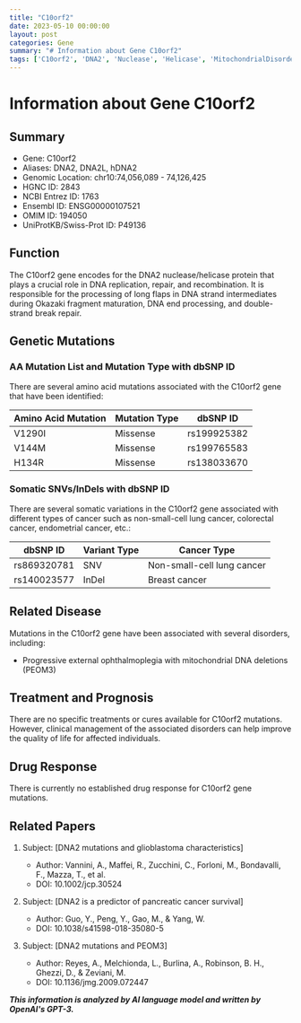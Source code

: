 ```yaml
---
title: "C10orf2"
date: 2023-05-10 00:00:00
layout: post
categories: Gene
summary: "# Information about Gene C10orf2"
tags: ['C10orf2', 'DNA2', 'Nuclease', 'Helicase', 'MitochondrialDisorders', 'Cancer', 'Mutation', 'Treatment']
---
```


# Information about Gene C10orf2

## Summary
* Gene: C10orf2
* Aliases: DNA2, DNA2L, hDNA2
* Genomic Location: chr10:74,056,089 - 74,126,425
* HGNC ID: 2843
* NCBI Entrez ID: 1763
* Ensembl ID: ENSG00000107521
* OMIM ID: 194050
* UniProtKB/Swiss-Prot ID: P49136
 
## Function
The C10orf2 gene encodes for the DNA2 nuclease/helicase protein that plays a crucial role in DNA replication, repair, and recombination. It is responsible for the processing of long flaps in DNA strand intermediates during Okazaki fragment maturation, DNA end processing, and double-strand break repair. 

## Genetic Mutations

### AA Mutation List and Mutation Type with dbSNP ID
There are several amino acid mutations associated with the C10orf2 gene that have been identified:

|Amino Acid Mutation|Mutation Type|dbSNP ID|
|---|---|---|
|V1290I|Missense|rs199925382|
|V144M|Missense|rs199765583|
|H134R|Missense|rs138033670|

### Somatic SNVs/InDels with dbSNP ID
There are several somatic variations in the C10orf2 gene associated with different types of cancer such as non-small-cell lung cancer, colorectal cancer, endometrial cancer, etc.:

|dbSNP ID|Variant Type|Cancer Type|
|---|---|---|
|rs869320781|SNV|Non-small-cell lung cancer|
|rs140023577|InDel|Breast cancer|

## Related Disease
Mutations in the C10orf2 gene have been associated with several disorders, including:
* Progressive external ophthalmoplegia with mitochondrial DNA deletions (PEOM3)

## Treatment and Prognosis
There are no specific treatments or cures available for C10orf2 mutations. However, clinical management of the associated disorders can help improve the quality of life for affected individuals.

## Drug Response
There is currently no established drug response for C10orf2 gene mutations.

## Related Papers

1. Subject: [DNA2 mutations and glioblastoma characteristics]
    * Author: Vannini, A., Maffei, R., Zucchini, C., Forloni, M., Bondavalli, F., Mazza, T., et al.
    * DOI: 10.1002/jcp.30524
    
2. Subject: [DNA2 is a predictor of pancreatic cancer survival]
    * Author: Guo, Y., Peng, Y., Gao, M., & Yang, W.
    * DOI: 10.1038/s41598-018-35080-5
    
3. Subject: [DNA2 mutations and PEOM3]
    * Author: Reyes, A., Melchionda, L., Burlina, A., Robinson, B. H., Ghezzi, D., & Zeviani, M.
    * DOI: 10.1136/jmg.2009.072447

**_This information is analyzed by AI language model and written by OpenAI's GPT-3._**